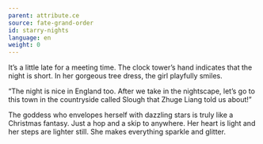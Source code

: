```yaml
---
parent: attribute.ce
source: fate-grand-order
id: starry-nights
language: en
weight: 0
---
```


It’s a little late for a meeting time.
The clock tower’s hand indicates that the night is short.
In her gorgeous tree dress, the girl playfully smiles.

“The night is nice in England too.
After we take in the nightscape, let’s go to this town in the countryside called Slough that Zhuge Liang told us about!”

The goddess who envelopes herself with dazzling stars is truly like a Christmas fantasy.
Just a hop and a skip to anywhere.
Her heart is light and her steps are lighter still. She makes everything sparkle and glitter.

